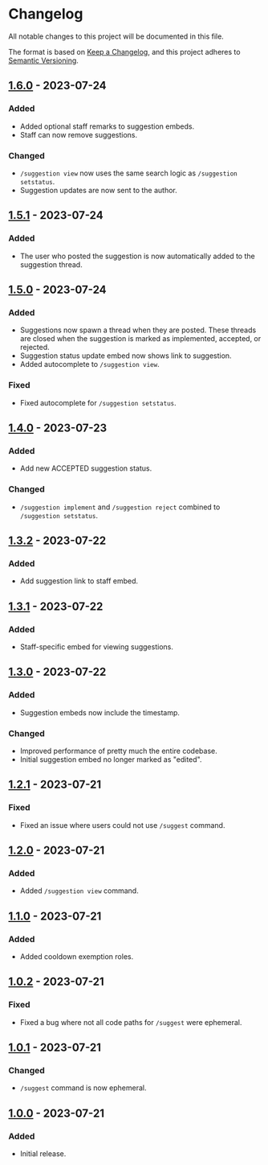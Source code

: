 # Changelog

All notable changes to this project will be documented in this file.

The format is based on [Keep a Changelog](https://keepachangelog.com/en/1.0.0/),
and this project adheres to [Semantic Versioning](https://semver.org/spec/v2.0.0.html).

## [1.6.0] - 2023-07-24

### Added

- Added optional staff remarks to suggestion embeds.
- Staff can now remove suggestions.

### Changed

- `/suggestion view` now uses the same search logic as `/suggestion setstatus`.
- Suggestion updates are now sent to the author. 

## [1.5.1] - 2023-07-24

### Added

- The user who posted the suggestion is now automatically added to the suggestion thread.

## [1.5.0] - 2023-07-24

### Added

- Suggestions now spawn a thread when they are posted. These threads are closed when the suggestion is marked as
implemented, accepted, or rejected.
- Suggestion status update embed now shows link to suggestion.
- Added autocomplete to `/suggestion view`.

### Fixed
- Fixed autocomplete for `/suggestion setstatus`.

## [1.4.0] - 2023-07-23

### Added

- Add new ACCEPTED suggestion status.

### Changed

- `/suggestion implement` and `/suggestion reject` combined to `/suggestion setstatus`.

## [1.3.2] - 2023-07-22

### Added

- Add suggestion link to staff embed.

## [1.3.1] - 2023-07-22

### Added

- Staff-specific embed for viewing suggestions.

## [1.3.0] - 2023-07-22

### Added

- Suggestion embeds now include the timestamp.

### Changed

- Improved performance of pretty much the entire codebase.
- Initial suggestion embed no longer marked as "edited".

## [1.2.1] - 2023-07-21

### Fixed

- Fixed an issue where users could not use `/suggest` command.

## [1.2.0] - 2023-07-21

### Added

- Added `/suggestion view` command.

## [1.1.0] - 2023-07-21

### Added

- Added cooldown exemption roles.

## [1.0.2] - 2023-07-21

### Fixed

- Fixed a bug where not all code paths for `/suggest` were ephemeral.

## [1.0.1] - 2023-07-21

### Changed

- `/suggest` command is now ephemeral.

## [1.0.0] - 2023-07-21

### Added

- Initial release.

[1.6.0]: https://github.com/BrackeysBot/SuggestionBot/releases/tag/v1.6.0
[1.5.1]: https://github.com/BrackeysBot/SuggestionBot/releases/tag/v1.5.1
[1.5.0]: https://github.com/BrackeysBot/SuggestionBot/releases/tag/v1.5.0
[1.4.0]: https://github.com/BrackeysBot/SuggestionBot/releases/tag/v1.4.0
[1.3.2]: https://github.com/BrackeysBot/SuggestionBot/releases/tag/v1.3.2
[1.3.1]: https://github.com/BrackeysBot/SuggestionBot/releases/tag/v1.3.1
[1.3.0]: https://github.com/BrackeysBot/SuggestionBot/releases/tag/v1.3.0
[1.2.1]: https://github.com/BrackeysBot/SuggestionBot/releases/tag/v1.2.1
[1.2.0]: https://github.com/BrackeysBot/SuggestionBot/releases/tag/v1.2.0
[1.1.0]: https://github.com/BrackeysBot/SuggestionBot/releases/tag/v1.1.0
[1.0.2]: https://github.com/BrackeysBot/SuggestionBot/releases/tag/v1.0.2
[1.0.1]: https://github.com/BrackeysBot/SuggestionBot/releases/tag/v1.0.1
[1.0.0]: https://github.com/BrackeysBot/SuggestionBot/releases/tag/v1.0.0
